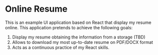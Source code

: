 # Online Resume
This is an example UI application based on React that display my resume online. This application pretends to achieve the following goals:

  1. Display my resume obtaining the information from a storage (TBD)
  2. Allows to download my most up-to-date resume on PDF/DOCX format
  3. Acts as a continuous practice of my React skills.
  
 
